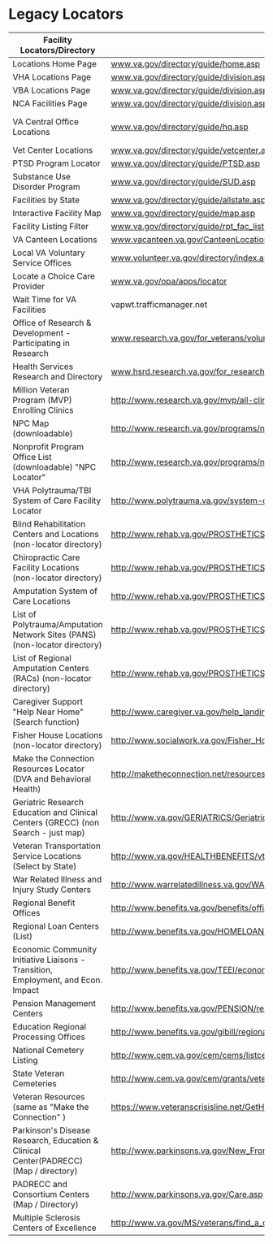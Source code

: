 # Legacy Locators

| Facility Locators/Directory                                                          | URL                                                                                   | Status |
|--------------------------------------------------------------------------------------|---------------------------------------------------------------------------------------|--------|
| Locations Home Page                                                                  | www.va.gov/directory/guide/home.asp                                                   | Complete      |
| VHA Locations Page                                                                   | www.va.gov/directory/guide/division.asp?dnum=1                                        | Complete       |
| VBA Locations Page                                                                   | www.va.gov/directory/guide/division.asp?dnum=3                                        | Complete       |
| NCA Facilities Page                                                                  | www.va.gov/directory/guide/division.asp?dnum=4                                        | Complete      |
| VA Central Office Locations                                                          | www.va.gov/directory/guide/hq.asp                                                     | Not Veteran-Facing?       |
| Vet Center Locations                                                                 | www.va.gov/directory/guide/vetcenter.asp                                              | Complete       |
| PTSD Program Locator                                                                 | www.va.gov/directory/guide/PTSD.asp                                                   |        |
| Substance Use Disorder Program                                                       | www.va.gov/directory/guide/SUD.asp                                                    |        |
| Facilities by State                                                                  | www.va.gov/directory/guide/allstate.asp                                               |        |
| Interactive Facility Map                                                             | www.va.gov/directory/guide/map.asp                                                    |        |
| Facility Listing Filter                                                              | www.va.gov/directory/guide/rpt_fac_list.cfm                                           |        |
| VA Canteen Locations                                                                 | www.vacanteen.va.gov/CanteenLocations.php                                             |        |
| Local VA Voluntary Service Offices                                                   | www.volunteer.va.gov/directory/index.asp                                              |        |
| Locate a Choice Care Provider                                                        | www.va.gov/opa/apps/locator                                                           |        |
| Wait Time for VA Facilities                                                          | vapwt.trafficmanager.net                                                              |        |
| Office of Research & Development - Participating in Research                         | www.research.va.gov/for_veterans/volunteering-faq.cfm                                 |        |
| Health Services Research and Directory                                               | www.hsrd.research.va.gov/for_researchers/directory/                                   |        |
| Million Veteran Program (MVP) Enrolling Clinics                                      | http://www.research.va.gov/mvp/all-clinics.cfm                                        |        |
| NPC Map (downloadable)                                                               | http://www.research.va.gov/programs/nppo/npc-map.pptx                                 |        |
| Nonprofit Program Office List (downloadable) "NPC Locator"                           | http://www.research.va.gov/programs/nppo/docs/npc-list.doc                            |        |
| VHA Polytrauma/TBI System of Care Facility Locator                                   | http://www.polytrauma.va.gov/system-of-care/care-facilities/index.asp                 |        |
| Blind Rehabilitation Centers and Locations (non-locator directory)                   | http://www.rehab.va.gov/PROSTHETICS/blindrehab/locations.asp                          |        |
| Chiropractic Care Facility Locations (non-locator directory)                         | http://www.rehab.va.gov/PROSTHETICS/chiro/locations.asp                               |        |
| Amputation System of Care Locations                                                  | http://www.rehab.va.gov/PROSTHETICS/asoc/ASoC_Locations.asp                           |        |
| List of Polytrauma/Amputation Network Sites (PANS) (non-locator directory)           | http://www.rehab.va.gov/PROSTHETICS/asoc/Polytrauma_Amputation_Network_Sites_PANS.asp |        |
| List of Regional Amputation Centers (RACs) (non-locator directory)                   | http://www.rehab.va.gov/PROSTHETICS/asoc/Regional_Amputation_Centers.asp              |        |
| Caregiver Support "Help Near Home"  (Search function)                                | http://www.caregiver.va.gov/help_landing.asp                                          |        |
| Fisher House Locations (non-locator directory)                                       | http://www.socialwork.va.gov/Fisher_House_Locations.asp                               |        |
| Make the Connection Resources Locator (DVA and Behavioral Health)                    | http://maketheconnection.net/resources                                                |        |
| Geriatric Research Education and Clinical Centers (GRECC) (non Search - just map)    | http://www.va.gov/GERIATRICS/Geriatric_Research_Education_and_Clinical_Centers.asp    |        |
| Veteran Transportation Service Locations (Select by State)                           | http://www.va.gov/HEALTHBENEFITS/vtp/map.asp                                          |        |
| War Related Illness and Injury Study Centers                                         | http://www.warrelatedillness.va.gov/WARRELATEDILLNESS/contact.asp                     |        |
| Regional Benefit Offices                                                             | http://www.benefits.va.gov/benefits/offices.asp                                       |        |
| Regional Loan Centers (List)                                                         | http://www.benefits.va.gov/HOMELOANS/contact_rlc_info.asp                             |        |
| Economic Community Initiative Liaisons - Transition, Employment, and Econ. Impact    | http://www.benefits.va.gov/TEEI/economic-liaisons.asp                                 |        |
| Pension Management Centers                                                           | http://www.benefits.va.gov/PENSION/resources-contact.asp                              |        |
| Education Regional Processing Offices                                                | http://www.benefits.va.gov/gibill/regional_processing.asp                             |        |
| National Cemetery Listing                                                            | http://www.cem.va.gov/cem/cems/listcem.asp                                            |        |
| State Veteran Cemeteries                                                             | http://www.cem.va.gov/cem/grants/veterans_cemeteries.asp                              |        |
| Veteran Resources (same as "Make the Connection" )                                   | https://www.veteranscrisisline.net/GetHelp/ResourceLocator.aspx                       |        |
| Parkinson's Disease Research, Education & Clinical Center(PADRECC) (Map / directory) | http://www.parkinsons.va.gov/New_Front_Page.asp                                       |        |
| PADRECC and Consortium Centers (Map / Directory)                                     | http://www.parkinsons.va.gov/Care.asp                                                 |        |
| Multiple Sclerosis Centers of Excellence                                             | http://www.va.gov/MS/veterans/find_a_clinic/index.asp                                 |  |
